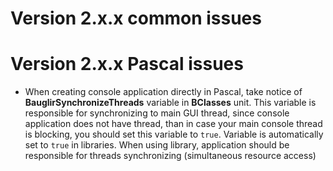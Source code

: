 # Version 2.x.x common issues #


# Version 2.x.x Pascal issues #
  * When creating console application directly in Pascal, take notice of **BauglirSynchronizeThreads** variable in **BClasses** unit. This variable is responsible for synchronizing to main GUI thread, since console application does not have thread, than in case your main console thread is blocking, you should set this variable to `true`. Variable is automatically set to `true` in libraries. When using library, application should be responsible for threads synchronizing (simultaneous resource access)